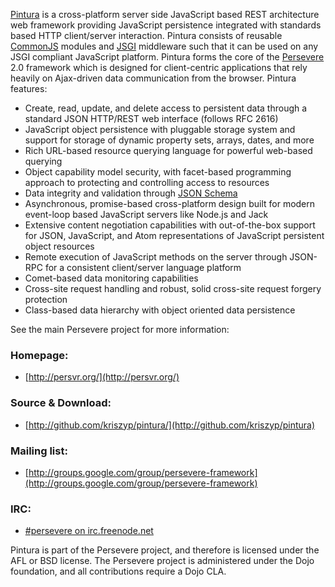 [Pintura](http://www.google.com/maps?f=q&source=s_q&hl=en&geocode=&q=pintura&sll=40.554798,-111.881839&sspn=0.009211,0.016351&ie=UTF8&hq=&hnear=Pintura,+Washington,+Utah&ll=37.31666,-113.171539&spn=0.308538,0.523224&t=p&z=11)
is a cross-platform server side JavaScript based REST architecture web framework providing JavaScript persistence integrated with standards based HTTP client/server interaction. Pintura consists of reusable [CommonJS](http://wiki.commonjs.org/) modules and [JSGI](http://jackjs.org/jsgi-spec.html) middleware such that it can be used on any JSGI compliant JavaScript platform. Pintura forms the core of the [Persevere](http://www.persvr.org/) 2.0 framework which is designed for client-centric applications that rely heavily on Ajax-driven data communication from the browser. Pintura features:

* Create, read, update, and delete access to persistent data through a standard JSON HTTP/REST web interface (follows RFC 2616) 
* JavaScript object persistence with pluggable storage system and support for storage of dynamic property sets, arrays, dates, and more
* Rich URL-based resource querying language for powerful web-based querying
* Object capability model security, with facet-based programming approach to protecting and controlling access to resources
* Data integrity and validation through [JSON Schema](http://tools.ietf.org/html/draft-zyp-json-schema-01)
* Asynchronous, promise-based cross-platform design built for modern event-loop based JavaScript servers like Node.js and Jack
* Extensive content negotiation capabilities with out-of-the-box support for JSON, JavaScript, and Atom representations of JavaScript persistent object resources
* Remote execution of JavaScript methods on the server through JSON-RPC for a consistent client/server language platform
* Comet-based data monitoring capabilities
* Cross-site request handling and robust, solid cross-site request forgery protection
* Class-based data hierarchy with object oriented data persistence

See the main Persevere project for more information:

### Homepage:

* [http://persvr.org/](http://persvr.org/)

### Source & Download:

* [http://github.com/kriszyp/pintura/](http://github.com/kriszyp/pintura)

### Mailing list:

* [http://groups.google.com/group/persevere-framework](http://groups.google.com/group/persevere-framework)

### IRC:

* [\#persevere on irc.freenode.net](http://webchat.freenode.net/?channels=persevere)

Pintura is part of the Persevere project, and therefore is licensed under the
AFL or BSD license. The Persevere project is administered under the Dojo foundation,
and all contributions require a Dojo CLA.
